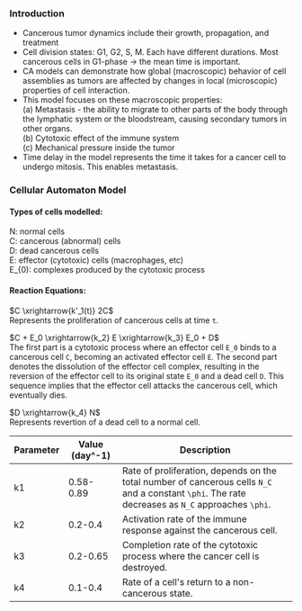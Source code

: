 ### Introduction

* Cancerous tumor dynamics include their growth, propagation, and treatment  
* Cell division states: G1, G2, S, M. Each have different durations. Most cancerous cells in G1-phase -> the mean time is important.  
* CA models can demonstrate how global (macroscopic) behavior of cell assemblies as tumors are affected by changes in local (microscopic) properties of cell interaction.  
* This model focuses on these macroscopic properties:  
(a) Metastasis - the ability to migrate to other parts of the body through the lymphatic system or the bloodstream, causing secondary tumors in other organs.  
(b) Cytotoxic effect of the immune system  
(c) Mechanical pressure inside the tumor  
* Time delay in the model represents the time it takes for a cancer cell to undergo mitosis. This enables metastasis.  

### Cellular Automaton Model

#### Types of cells modelled:

N: normal cells  
C: cancerous (abnormal) cells  
D: dead cancerous cells  
E: effector (cytotoxic) cells (macrophages, etc)   
E_{0): complexes produced by the cytotoxic process  

#### Reaction Equations:

$C \xrightarrow{k'_1(t)} 2C$  
Represents the proliferation of cancerous cells at time `t`.

$C + E_0 \xrightarrow{k_2} E \xrightarrow{k_3} E_0 + D$  
The first part is a cytotoxic process where an effector cell `E_0` binds to a cancerous cell `C`, becoming an activated effector cell `E`.   The second part denotes the dissolution of the effector cell complex, resulting in the reversion of the effector cell to its original state `E_0` and a dead cell `D`. This sequence implies that the effector cell attacks the cancerous cell, which eventually dies.

$D \xrightarrow{k_4} N$  
Represents revertion of a dead cell to a normal cell.  

 
| Parameter | Value (day^-1) | Description                                                                                      |
|-----------|----------------|--------------------------------------------------------------------------------------------------|
| k1        |  0.58-0.89     | Rate of proliferation, depends on the total number of cancerous cells `N_C` and a constant `\phi`. The rate decreases as `N_C` approaches `\phi`. |      
| k2        | 0.2-0.4        | Activation rate of the immune response against the cancerous cell.                               |
| k3        | 0.2-0.65       | Completion rate of the cytotoxic process where the cancer cell is destroyed.                     |
| k4        | 0.1-0.4        | Rate of a cell's return to a non-cancerous state.                                                |

